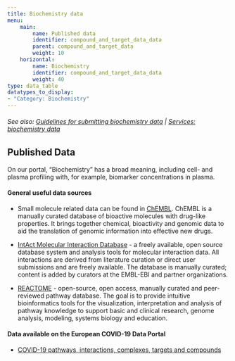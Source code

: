 ```yaml
---
title: Biochemistry data
menu:
    main:
        name: Published data
        identifier: compound_and_target_data_data
        parent: compound_and_target_data
        weight: 10
    horizontal:
        name: Biochemistry
        identifier: compound_and_target_data_data
        weight: 40
type: data_table
datatypes_to_display:
- "Category: Biochemistry"
---
```

###### See also: [Guidelines for submitting biochemistry data](../guidelines) | [Services: biochemistry data](../services)

## Published Data

On our portal, “Biochemistry” has a broad meaning, including cell- and plasma profiling with, for example, biomarker concentrations in plasma.

#### General useful data sources

* Small molecule related data can be found in [ChEMBL](https://www.ebi.ac.uk/chembl/). ChEMBL is a manually curated database of bioactive molecules with drug-like properties. It brings together chemical, bioactivity and genomic data to aid the translation of genomic information into effective new drugs.

* [IntAct Molecular Interaction Database](https://www.ebi.ac.uk/intact/) - a freely available, open source database system and analysis tools for molecular interaction data. All interactions are derived from literature curation or direct user submissions and are freely available. The database is manually curated; content is added by curators at the EMBL-EBI and partner organizations.

* [REACTOME](https://reactome.org/ ) - open-source, open access, manually curated and peer-reviewed pathway database. The goal is to provide intuitive bioinformatics tools for the visualization, interpretation and analysis of pathway knowledge to support basic and clinical research, genome analysis, modeling, systems biology and education.

#### Data available on the European COVID-19 Data Portal

* [COVID-19 pathways, interactions, complexes, targets and compounds](https://www.covid19dataportal.org/biochemistry?db=biochemistry)
